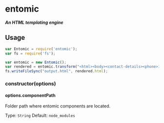 ﻿# entomic
***An HTML templating engine***

## Usage

```js
var Entomic = require('entomic');
var fs = require('fs');

var entomic = new Entomic();
var rendered = entomic.transform("<html><body><contact-details><phone>123</phone></contact-details></body></html>");
fs.writeFileSync("output.html", rendered.html);
```

### constructor(options)

#### options.componentPath

Folder path where entomic components are located.

Type: `String`
Default: `node_modules`
